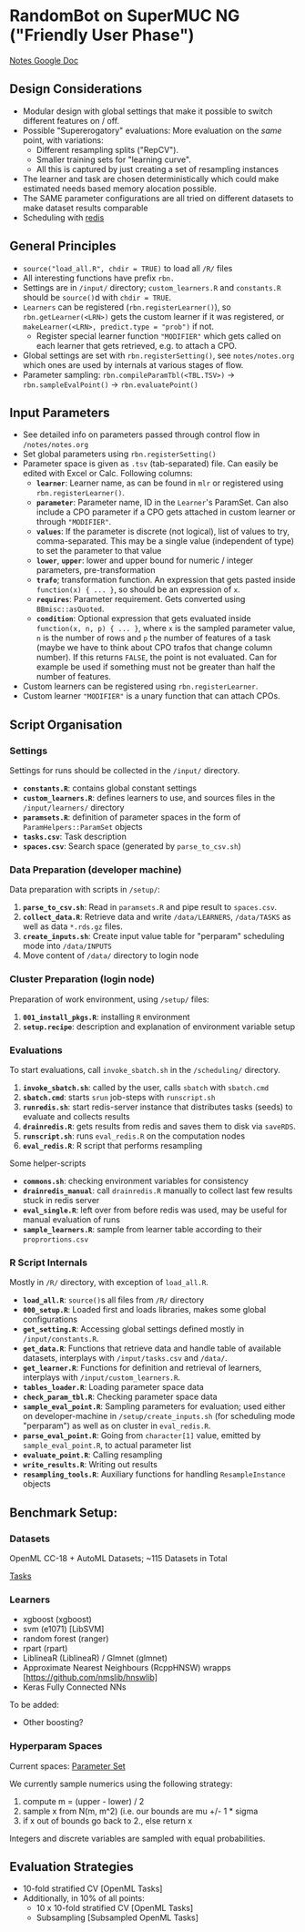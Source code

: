 # RandomBot on SuperMUC NG ("Friendly User Phase")

[Notes Google Doc](https://docs.google.com/document/d/1Oe4V_GlDcDLQnzsix0yu6VBfpce9bzuquH3sZEOQZBE/edit?usp=sharing)

## Design Considerations

- Modular design with global settings that make it possible to switch different features on / off.
- Possible "Supererogatory" evaluations: More evaluation on the *same* point, with variations:
  - Different resampling splits ("RepCV").
  - Smaller training sets for "learning curve".
  - All this is captured by just creating a set of resampling instances
- The learner and task are chosen deterministically which could make estimated needs based memory alocation possible.
- The SAME parameter configurations are all tried on different datasets to make dataset results comparable
- Scheduling with [redis](https://redis.io/)

## General Principles

- `source("load_all.R", chdir = TRUE)` to load all `/R/` files
- All interesting functions have prefix `rbn.`
- Settings are in `/input/` directory; `custom_learners.R` and `constants.R` should be `source()`d with `chdir = TRUE`.
- `Learners` can be registered (`rbn.registerLearner()`), so `rbn.getLearner(<LRN>)` gets the custom learner if it was registered, or `makeLearner(<LRN>, predict.type = "prob")` if not.
  - Register special learner function `"MODIFIER"` which gets called on each learner that gets retrieved, e.g. to attach a CPO.
- Global settings are set with `rbn.registerSetting()`, see `notes/notes.org` which ones are used by internals at various stages of flow.
- Parameter sampling: `rbn.compileParamTbl(<TBL.TSV>)` -> `rbn.sampleEvalPoint()` -> `rbn.evaluatePoint()`

## Input Parameters

- See detailed info on parameters passed through control flow in `/notes/notes.org`
- Set global parameters using `rbn.registerSetting()`
- Parameter space is given as `.tsv` (tab-separated) file. Can easily be edited with Excel or Calc. Following columns:
  - **`learner`**: Learner name, as can be found in `mlr` or registered using `rbn.registerLearner()`.
  - **`parameter`**: Parameter name, ID in the `Learner`'s ParamSet. Can also include a CPO parameter if a CPO gets attached in custom learner or through `"MODIFIER"`.
  - **`values`**: If the parameter is discrete (not logical), list of values to try, comma-separated. This may be a single value (independent of type) to set the parameter to that value
  - **`lower`**, **`upper`**: lower and upper bound for numeric / integer parameters, pre-transformation
  - **`trafo`**; transformation function. An expression that gets pasted inside `function(x) { ... }`, so should be an expression of `x`.
  - **`requires`**: Parameter requirement. Gets converted using `BBmisc::asQuoted`.
  - **`condition`**: Optional expression that gets evaluated inside `function(x, n, p) { ... }`, where `x` is the sampled parameter value, `n` is the number of rows and `p` the number of features of a task (maybe we have to think about CPO trafos that change column number). If this returns `FALSE`, the point is not evaluated. Can for example be used if something must not be greater than half the number of features.
- Custom learners can be registered using `rbn.registerLearner`.
- Custom learner `"MODIFIER"` is a unary function that can attach CPOs.

## Script Organisation

### Settings
Settings for runs should be collected in the `/input/` directory.

* **`constants.R`**: contains global constant settings
* **`custom_learners.R`**: defines learners to use, and sources files in the `/input/learners/` directory
* **`paramsets.R`**: definition of parameter spaces in the form of `ParamHelpers::ParamSet` objects
* **`tasks.csv`**: Task description
* **`spaces.csv`**: Search space (generated by `parse_to_csv.sh`)

### Data Preparation (developer machine)
Data preparation with scripts in `/setup/`:

1. **`parse_to_csv.sh`**: Read in `paramsets.R` and pipe result to `spaces.csv`.
2. **`collect_data.R`**: Retrieve data and write `/data/LEARNERS`, `/data/TASKS` as well as data `*.rds.gz` files.
3. **`create_inputs.sh`**: Create input value table for "perparam" scheduling mode into `/data/INPUTS`
4. Move content of `/data/` directory to login node

### Cluster Preparation (login node)
Preparation of work environment, using `/setup/` files:

1. **`001_install_pkgs.R`**: installing `R` environment
2. **`setup.recipe`**: description and explanation of environment variable setup

### Evaluations
To start evaluations, call `invoke_sbatch.sh` in the `/scheduling/` directory.

1. **`invoke_sbatch.sh`**: called by the user, calls `sbatch` with `sbatch.cmd`
2. **`sbatch.cmd`**: starts `srun` job-steps with `runscript.sh`
3. **`runredis.sh`**: start redis-server instance that distributes tasks (seeds) to evaluate and collects results
4. **`drainredis.R`**: gets results from redis and saves them to disk via `saveRDS`.
5. **`runscript.sh`**: runs `eval_redis.R` on the computation nodes
6. **`eval_redis.R`**: R script that performs resampling

Some helper-scripts

- **`commons.sh`**: checking environment variables for consistency
- **`drainredis_manual`**: call `drainredis.R` manually to collect last few results stuck in redis server
- **`eval_single.R`**: left over from before redis was used, may be useful for manual evaluation of runs
- **`sample_learners.R`**: sample from learner table according to their `proprortions.csv`

### R Script Internals
Mostly in `/R/` directory, with exception of `load_all.R`.

- **`load_all.R`**: `source()`s all files from `/R/` directory
- **`000_setup.R`**: Loaded first and loads libraries, makes some global configurations
- **`get_setting.R`**: Accessing global settings defined mostly in `/input/constants.R`.
- **`get_data.R`**: Functions that retrieve data and handle table of available datasets, interplays with `/input/tasks.csv` and `/data/`.
- **`get_learner.R`**: Functions for definition and retrieval of learners, interplays with `/input/custom_learners.R`.
- **`tables_loader.R`**: Loading parameter space data
- **`check_param_tbl.R`**: Checking parameter space data
- **`sample_eval_point.R`**: Sampling parameters for evaluation; used either on developer-machine in `/setup/create_inputs.sh` (for scheduling mode "perparam") as well as on cluster in `eval_redis.R`.
- **`parse_eval_point.R`**: Going from `character[1]` value, emitted by `sample_eval_point.R`, to actual parameter list
- **`evaluate_point.R`**: Calling resampling
- **`write_results.R`**: Writing out results
- **`resampling_tools.R`**: Auxiliary functions for handling `ResampleInstance` objects

## Benchmark Setup:

### Datasets
OpenML CC-18 + AutoML Datasets; ~115 Datasets in Total

[Tasks](https://docs.google.com/spreadsheets/d/1IlcB98LZsG9y6veYivH05mN4yC8Qf2y2kB2HZHPsaMI/edit?usp=sharing)

### Learners
- xgboost (xgboost)
- svm (e1071) [LibSVM]
- random forest (ranger)
- rpart (rpart)
- LiblineaR (LiblineaR) / Glmnet (glmnet)
- Approximate Nearest Neighbours (RcppHNSW) wrapps [https://github.com/nmslib/hnswlib]
- Keras Fully Connected NNs

To be added:

- Other boosting?

### Hyperparam Spaces

Current spaces: [Parameter Set](https://github.com/compstat-lmu/randombot_ng/blob/master/input/paramsets.R)

We currently sample numerics using the following strategy:
  1. compute m = (upper - lower) / 2
  2. sample x from N(m, m^2) (i.e. our bounds are mu +/- 1 * sigma
  3. if x out of bounds go back to 2., else return x

Integers and discrete variables are sampled with equal probabilities.

## Evaluation Strategies
- 10-fold stratified CV [OpenML Tasks]
- Additionally, in 10% of all points:
  - 10 x 10-fold stratified CV [OpenML Tasks]
  - Subsampling [Subsampled OpenML Tasks]


